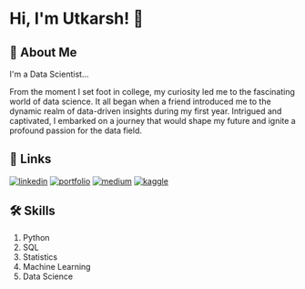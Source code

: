 
# Hi, I'm Utkarsh! 👋


## 🚀 About Me
I'm a Data Scientist...

From the moment I set foot in college, my curiosity led me to the fascinating world of data science. It all began when a friend introduced me to the dynamic realm of data-driven insights during my first year. Intrigued and captivated, I embarked on a journey that would shape my future and ignite a profound passion for the data field.
## 🔗 Links
[![linkedin](https://img.shields.io/badge/linkedin-0A66C2?style=for-the-badge&logo=linkedin&logoColor=white)](https://www.linkedin.com/in/utkarsh-singh-ba2b68243/)
[![portfolio](https://img.shields.io/badge/my_portfolio-000?style=for-the-badge&logo=ko-fi&logoColor=white)](https://katherineoelsner.com/)
[![medium](https://img.shields.io/badge/medium-12100E?style=for-the-badge&logo=medium&logoColor=white)](medium.com/@utkarshh35)
[![kaggle](https://img.shields.io/badge/kaggle-20BEFF?style=for-the-badge&logo=kaggle&logoColor=white)](www.kaggle.com/gaminginsect)



## 🛠 Skills
1. Python
2. SQL
3. Statistics
4. Machine Learning
5. Data Science




